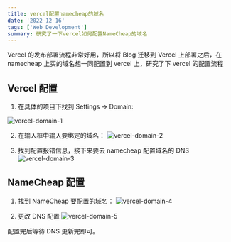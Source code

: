 ```yaml
---
title: vercel配置namecheap的域名
date: '2022-12-16'
tags: ['Web Development']
summary: 研究了一下vercel如何配置NameCheap的域名
---
```


Vercel 的发布部署流程非常好用，所以将 Blog 迁移到 Vercel 上部署之后，在 namecheap 上买的域名想一同配置到 vercel 上，研究了下 vercel 的配置流程

## Vercel 配置

1. 在具体的项目下找到 Settings -> Domain:

![vercel-domain-1](/static/resources/vercel-domain-1.jpg)

2. 在输入框中输入要绑定的域名：
   ![vercel-domain-2](/static/resources/vercel-domain-2.jpeg)

3. 找到配置报错信息，接下来要去 namecheap 配置域名的 DNS
   ![vercel-domain-3](/static/resources/vercel-domain-3.png)

## NameCheap 配置

1. 找到 NameCheap 要配置的域名：
   ![vercel-domain-4](/static/resources/vercel-domain-4.png)

2. 更改 DNS 配置
   ![vercel-domain-5](/static/resources/vercel-domain-5.jpeg)

配置完后等待 DNS 更新完即可。
